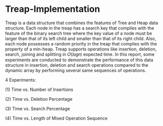 # Treap-Implementation


Treap is a data structure that combines the features of Tree and Heap data structure. Each node in the treap has a search key that complies with the feature of the binary search tree where the key value of a node must be larger than that of its left child and smaller than that of its right child. Also, each node possesses a random priority in the treap that complies with the property of a min-heap. Treap supports operations like insertion, deletion, search, joining and splitting in 𝑂(𝑙𝑜𝑔𝑛) expected time. In this report, some experiments are conducted to demonstrate the performance of this data structure in insertion, deletion and search operations compared to the dynamic array by performing several same sequences of operations. 

4 Experiments:

(1) Time vs. Number of Insertions 

(2) Time vs. Deletion Percentage 

(3) Time vs. Search Percentage 

(4) Time vs. Length of Mixed Operation Sequence 
